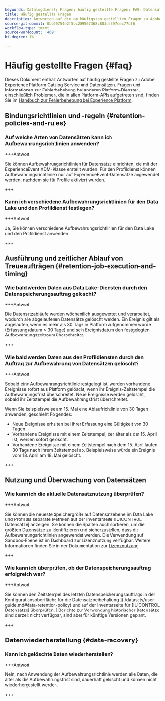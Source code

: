 ```yaml
---
keywords: Katalogdienst; Fragen; häufig gestellte Fragen; FAQ; Datensätze FAQ
title: Häufig gestellte Fragen
description: Antworten auf die am häufigsten gestellten Fragen zu Adobe Experience Platform Catalog Service und Datensätzen.
source-git-commit: 0bb10754e2f5bc289567368c803d4397cec77bf6
workflow-type: tm+mt
source-wordcount: '469'
ht-degree: 1%

---
```


# Häufig gestellte Fragen {#faq}

Dieses Dokument enthält Antworten auf häufig gestellte Fragen zu Adobe Experience Platform Catalog Service und Datensätzen. Fragen und Informationen zur Fehlerbehebung bei anderen Platform-Diensten, einschließlich Problemen, die in allen Platform-APIs aufgetreten sind, finden Sie im [Handbuch zur Fehlerbehebung bei Experience Platform](../landing/troubleshooting.md).

## Bindungsrichtlinien und -regeln {#retention-policies-and-rules}

### Auf welche Arten von Datensätzen kann ich Aufbewahrungsrichtlinien anwenden?

+++Antwort

Sie können Aufbewahrungsrichtlinien für Datensätze einrichten, die mit der ExperienceEvent XDM-Klasse erstellt wurden. Für den Profildienst können Aufbewahrungsrichtlinien nur auf ExperienceEvent-Datensätze angewendet werden, nachdem sie für Profile aktiviert wurden.

+++

### Kann ich verschiedene Aufbewahrungsrichtlinien für den Data Lake und den Profildienst festlegen?

+++Antwort

Ja, Sie können verschiedene Aufbewahrungsrichtlinien für den Data Lake und den Profildienst anwenden.

+++

## Ausführung und zeitlicher Ablauf von Treueaufträgen {#retention-job-execution-and-timing}

### Wie bald werden Daten aus Data Lake-Diensten durch den Datenspeicherungsauftrag gelöscht?

+++Antwort

Die Datensatzabläufe werden wöchentlich ausgewertet und verarbeitet, wodurch alle abgelaufenen Datensätze gelöscht werden. Ein Ereignis gilt als abgelaufen, wenn es mehr als 30 Tage in Platform aufgenommen wurde (Erfassungsdatum > 30 Tage) und sein Ereignisdatum den festgelegten Aufbewahrungszeitraum überschreitet.

+++

### Wie bald werden Daten aus den Profildiensten durch den Auftrag zur Aufbewahrung von Datensätzen gelöscht?

+++Antwort

Sobald eine Aufbewahrungsrichtlinie festgelegt ist, werden vorhandene Ereignisse sofort aus Platform gelöscht, wenn ihr Ereignis-Zeitstempel die Aufbewahrungsfrist überschreitet. Neue Ereignisse werden gelöscht, sobald ihr Zeitstempel die Aufbewahrungsfrist überschreitet.

Wenn Sie beispielsweise am 15. Mai eine Ablaufrichtlinie von 30 Tagen anwenden, geschieht Folgendes:

- Neue Ereignisse erhalten bei ihrer Erfassung eine Gültigkeit von 30 Tagen.
- Vorhandene Ereignisse mit einem Zeitstempel, der älter als der 15. April ist, werden sofort gelöscht.
- Vorhandene Ereignisse mit einem Zeitstempel nach dem 15. April laufen 30 Tage nach ihrem Zeitstempel ab. Beispielsweise würde ein Ereignis vom 18. April am 18. Mai gelöscht.

+++

## Nutzung und Überwachung von Datensätzen

### Wie kann ich die aktuelle Datensatznutzung überprüfen?

+++Antwort

Sie können die neueste Speichergröße auf Datensatzebene im Data Lake und Profil als separate Metriken auf der Inventarseite [!UICONTROL Datensätze] anzeigen. Sie können die Spalten auch sortieren, um die größten Datensätze zu identifizieren und sicherzustellen, dass die Aufbewahrungsrichtlinien angewendet werden. Die Verwendung auf Sandbox-Ebene ist im Dashboard zur Lizenznutzung verfügbar. Weitere Informationen finden Sie in der Dokumentation zur [Lizenznutzung](../dashboards/guides/license-usage.md) .

+++

### Wie kann ich überprüfen, ob der Datenspeicherungsauftrag erfolgreich war?

+++Antwort

Sie können den Zeitstempel des letzten Datenspeicherungsauftrags in der Konfigurationsoberfläche für die Datensatzbeibehaltung ](./datasets/user-guide.md#data-retention-policy) und auf der Inventarseite für [!UICONTROL Datensätze] überprüfen. [ Berichte zur Verwendung historischer Datensätze sind derzeit nicht verfügbar, sind aber für künftige Versionen geplant.

+++

## Datenwiederherstellung {#data-recovery}

### Kann ich gelöschte Daten wiederherstellen?

+++Antwort

Nein, nach Anwendung der Aufbewahrungsrichtlinie werden alle Daten, die älter als die Aufbewahrungsfrist sind, dauerhaft gelöscht und können nicht wiederhergestellt werden.

+++

